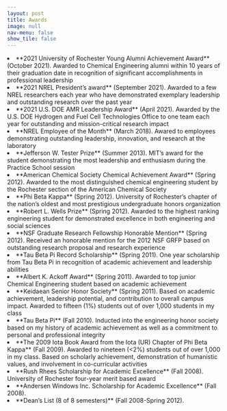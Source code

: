 ```yaml
---
layout: post
title: Awards
image: null
nav-menu: false
show_tile: false
---
```


<li>**2021 University of Rochester Young Alumni Achievement Award** (October 2021). Awarded to Chemical Engineering alumni within 10 years of their graduation date in recognition of significant accomplishments in professional leadership</li>

<li>**2021 NREL President’s award** (September 2021). Awarded to a few NREL researchers each year who have demonstrated exemplary leadership and outstanding research over the past year</li>

<li>**2021 U.S. DOE AMR Leadership Award** (April 2021). Awarded by the U.S. DOE Hydrogen and Fuel Cell Technologies Office to one team each year for outstanding and mission-critical research impact</li>

<li>**NREL Employee of the Month** (March 2018). Awared to employees demonstrating outstanding leadership, innovation, and research at the laboratory</li>

<li>**Jefferson W. Tester Prize** (Summer 2013). MIT’s award for the student demonstrating the most leadership and enthusiasm during the Practice School session</li>

<li>**American Chemical Society Chemical Achievement Award** (Spring 2012). Awarded to the most distinguished chemical engineering student by the Rochester section of the American Chemical Society</li>

<li>**Phi Beta Kappa** (Spring 2012). University of Rochester’s chapter of the nation’s oldest and most prestigious undergraduate honors organization</li>

<li>**Robert L. Wells Prize** (Spring 2012). Awarded to the highest ranking engineering student for demonstrated excellence in both engineering and social sciences</li>

<li>**NSF Graduate Research Fellowship Honorable Mention** (Spring 2012). Received an honorable mention for the 2012 NSF GRFP based on outstanding research proposal and research experience</li>

<li>**Tau Beta Pi Record Scholarship** (Spring 2011). One year scholarship from Tau Beta Pi in recognition of academic achievement and leadership abilities</li>

<li>**Albert K. Ackoff Award** (Spring 2011). Awarded to top junior Chemical Engineering student based on academic achievement</li>

<li>**Keidaean Senior Honor Society** (Spring 2011). Based on academic achievement, leadership potential, and contribution to overall campus impact. Awarded to fifteen (1%) students out of over 1,000 students in my class</li>

<li>**Tau Beta Pi** (Fall 2010). Inducted into the engineering honor society based on my history of academic achievement as well as a commitment to personal and professional integrity</li>

<li>**The 2009 Iota Book Award from the Iota (UR) Chapter of Phi Beta Kappa** (Fall 2009). Awarded to nineteen (<2%) students out of over 1,000 in my class. Based on scholarly achievement, demonstration of humanistic values, and involvement in co-curricular activities</li>

<li>**Rush Rhees Scholarship for Academic Excellence** (Fall 2008). University of Rochester four-year merit based award</li>

<li>**Andersen Windows Inc. Scholarship for Academic Excellence** (Fall 2008).</li>

<li>**Dean’s List (8 of 8 semesters)** (Fall 2008-Spring 2012).</li>
